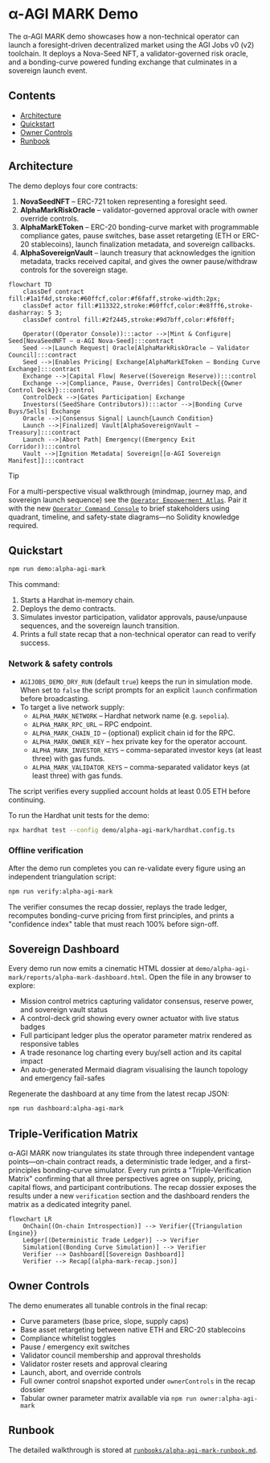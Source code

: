 # α-AGI MARK Demo

The α-AGI MARK demo showcases how a non-technical operator can launch a foresight-driven decentralized market using the AGI Jobs v0 (v2) toolchain. It deploys a Nova-Seed NFT, a validator-governed risk oracle, and a bonding-curve powered funding exchange that culminates in a sovereign launch event.

## Contents

- [Architecture](#architecture)
- [Quickstart](#quickstart)
- [Owner Controls](#owner-controls)
- [Runbook](#runbook)

## Architecture

The demo deploys four core contracts:

1. **NovaSeedNFT** – ERC-721 token representing a foresight seed.
2. **AlphaMarkRiskOracle** – validator-governed approval oracle with owner override controls.
3. **AlphaMarkEToken** – ERC-20 bonding-curve market with programmable compliance gates, pause switches, base asset retargeting (ETH or ERC-20 stablecoins), launch finalization metadata, and sovereign callbacks.
4. **AlphaSovereignVault** – launch treasury that acknowledges the ignition metadata, tracks received capital, and gives the owner pause/withdraw controls for the sovereign stage.

```mermaid
flowchart TD
    classDef contract fill:#1a1f4d,stroke:#60ffcf,color:#f6faff,stroke-width:2px;
    classDef actor fill:#113322,stroke:#60ffcf,color:#e8fff6,stroke-dasharray: 5 3;
    classDef control fill:#2f2445,stroke:#9d7bff,color:#f6f0ff;

    Operator((Operator Console)):::actor -->|Mint & Configure| Seed[NovaSeedNFT — α-AGI Nova-Seed]:::contract
    Seed -->|Launch Request| Oracle[AlphaMarkRiskOracle — Validator Council]:::contract
    Seed -->|Enables Pricing| Exchange[AlphaMarkEToken — Bonding Curve Exchange]:::contract
    Exchange -->|Capital Flow| Reserve((Sovereign Reserve)):::control
    Exchange -->|Compliance, Pause, Overrides| ControlDeck{{Owner Control Deck}}:::control
    ControlDeck -->|Gates Participation| Exchange
    Investors((SeedShare Contributors)):::actor -->|Bonding Curve Buys/Sells| Exchange
    Oracle -->|Consensus Signal| Launch{Launch Condition}
    Launch -->|Finalized| Vault[AlphaSovereignVault — Treasury]:::contract
    Launch -->|Abort Path| Emergency((Emergency Exit Corridor)):::control
    Vault -->|Ignition Metadata| Sovereign[[α-AGI Sovereign Manifest]]:::contract
```

> [!TIP]
> For a multi-perspective visual walkthrough (mindmap, journey map, and sovereign launch sequence) see the
> [`Operator Empowerment Atlas`](docs/operator-empowerment-atlas.md). Pair it with the new
> [`Operator Command Console`](docs/operator-command-console.md) to brief stakeholders using quadrant, timeline, and
> safety-state diagrams—no Solidity knowledge required.

## Quickstart

```bash
npm run demo:alpha-agi-mark
```

This command:

1. Starts a Hardhat in-memory chain.
2. Deploys the demo contracts.
3. Simulates investor participation, validator approvals, pause/unpause sequences, and the sovereign launch transition.
4. Prints a full state recap that a non-technical operator can read to verify success.

### Network & safety controls

- `AGIJOBS_DEMO_DRY_RUN` (default `true`) keeps the run in simulation mode. When set to `false` the script prompts for an explicit
  `launch` confirmation before broadcasting.
- To target a live network supply:
  - `ALPHA_MARK_NETWORK` – Hardhat network name (e.g. `sepolia`).
  - `ALPHA_MARK_RPC_URL` – RPC endpoint.
  - `ALPHA_MARK_CHAIN_ID` – (optional) explicit chain id for the RPC.
  - `ALPHA_MARK_OWNER_KEY` – hex private key for the operator account.
  - `ALPHA_MARK_INVESTOR_KEYS` – comma-separated investor keys (at least three) with gas funds.
  - `ALPHA_MARK_VALIDATOR_KEYS` – comma-separated validator keys (at least three) with gas funds.

The script verifies every supplied account holds at least 0.05 ETH before continuing.

To run the Hardhat unit tests for the demo:

```bash
npx hardhat test --config demo/alpha-agi-mark/hardhat.config.ts
```

### Offline verification

After the demo run completes you can re-validate every figure using an independent triangulation script:

```bash
npm run verify:alpha-agi-mark
```

The verifier consumes the recap dossier, replays the trade ledger, recomputes bonding-curve pricing from first
principles, and prints a "confidence index" table that must reach 100% before sign-off.

## Sovereign Dashboard

Every demo run now emits a cinematic HTML dossier at `demo/alpha-agi-mark/reports/alpha-mark-dashboard.html`. Open the file in
any browser to explore:

- Mission control metrics capturing validator consensus, reserve power, and sovereign vault status
- A control-deck grid showing every owner actuator with live status badges
- Full participant ledger plus the operator parameter matrix rendered as responsive tables
- A trade resonance log charting every buy/sell action and its capital impact
- An auto-generated Mermaid diagram visualising the launch topology and emergency fail-safes

Regenerate the dashboard at any time from the latest recap JSON:

```bash
npm run dashboard:alpha-agi-mark
```

## Triple-Verification Matrix

α-AGI MARK now triangulates its state through three independent vantage points—on-chain contract reads, a deterministic
trade ledger, and a first-principles bonding-curve simulator. Every run prints a "Triple-Verification Matrix" confirming that
all three perspectives agree on supply, pricing, capital flows, and participant contributions. The recap dossier exposes the
results under a new `verification` section and the dashboard renders the matrix as a dedicated integrity panel.

```mermaid
flowchart LR
    OnChain[(On-chain Introspection)] --> Verifier{{Triangulation Engine}}
    Ledger[(Deterministic Trade Ledger)] --> Verifier
    Simulation[(Bonding Curve Simulation)] --> Verifier
    Verifier --> Dashboard[[Sovereign Dashboard]]
    Verifier --> Recap[(alpha-mark-recap.json)]
```

## Owner Controls

The demo enumerates all tunable controls in the final recap:

- Curve parameters (base price, slope, supply caps)
- Base asset retargeting between native ETH and ERC-20 stablecoins
- Compliance whitelist toggles
- Pause / emergency exit switches
- Validator council membership and approval thresholds
- Validator roster resets and approval clearing
- Launch, abort, and override controls
- Full owner control snapshot exported under `ownerControls` in the recap dossier
- Tabular owner parameter matrix available via `npm run owner:alpha-agi-mark`

## Runbook

The detailed walkthrough is stored at [`runbooks/alpha-agi-mark-runbook.md`](runbooks/alpha-agi-mark-runbook.md).
